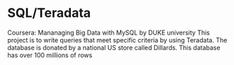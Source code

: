# SQL/Teradata
Coursera: Mananaging Big Data with MySQL by DUKE university
This project is to write queries that meet specific criteria by using Teradata. The database is donated by a national US store called Dillards. This database has over 100 millions of rows
